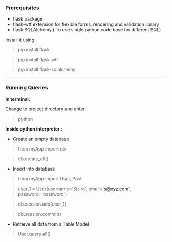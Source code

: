 ### Prerequisites

- flask package
- flask-wtf extension for flexible forms, rendering and validation library 
- flask SQLAlchemy ( To use single python code base for different SQL)

Install it using
> pip install flask

> pip install flask-wtf

> pip install flask-sqlalchemy

-----
### Running Queries

**In terminal:**

Change to project directory and enter
> python

**Inside python interpreter :**

- Create an empty database
> from myApp import db

> db.create_all()

- Insert into database
> from myApp import User, Post

> user_1 = User(username='Sisira', email='s@xyz.com', password='password')

> db.session.add(user_1)

> db.session.commit()

- Retrieve all data from a Table Model
> User.query.all()





